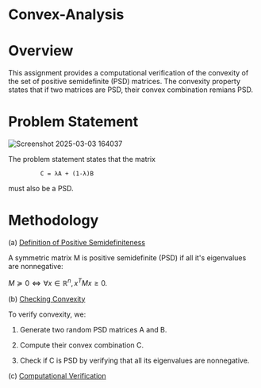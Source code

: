 # Convex-Analysis

# Overview

This assignment provides a computational verification of the convexity of the set of positive semidefinite (PSD) matrices. The convexity property states that if two matrices are PSD, their convex combination remians PSD.

# Problem Statement

![Screenshot 2025-03-03 164037](https://github.com/user-attachments/assets/88bd864f-5a45-4535-8f61-90f871d7c3ca)

The problem statement states that the matrix 

             C = λA + (1-λ)B

must also be a PSD.

# Methodology

(a) <ins> Definition of Positive Semidefiniteness </ins>

A symmetric matrix M is positive semidefinite (PSD) if all it's eigenvalues are nonnegative:

$M \succeq 0 \iff \forall x \in \mathbb{R}^n, x^T M x \geq 0.$

(b) <ins> Checking Convexity </ins>

To verify convexity, we:

1. Generate two random PSD matrices A and B.

2. Compute their convex combination C.

3. Check if C is PSD by verifying that all its eigenvalues are nonnegative.

(c) <ins> Computational Verification </ins>
